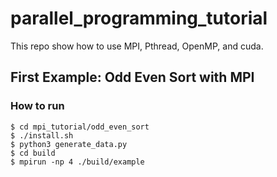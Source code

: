 # parallel_programming_tutorial
This repo show how to use MPI, Pthread, OpenMP, and cuda.

## First Example: Odd Even Sort with MPI
### How to run
```console
$ cd mpi_tutorial/odd_even_sort
$ ./install.sh
$ python3 generate_data.py
$ cd build
$ mpirun -np 4 ./build/example
```